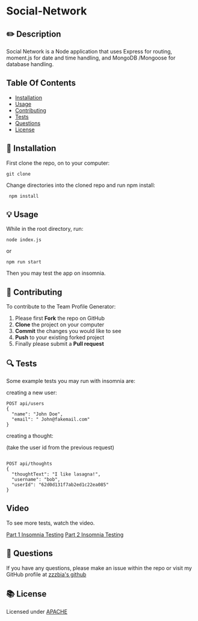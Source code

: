 # Social-Network

## ✏️ Description
Social Network is a Node application that uses Express for routing, moment.js for date and time handling, and MongoDB /Mongoose for database handling.


## Table Of Contents
- [Installation](#💾-installation)
- [Usage](#💡-usage)
- [Contributing](#👥-contributing)
- [Tests](#🔍-tests)
- [Questions](#💭-questions)
- [License](#📚-license)

## 💾 Installation
First clone the repo, on to your computer:

```
git clone
```

Change directories into the cloned repo and run npm install:

```
 npm install
```


## 💡 Usage
While in the root directory, run:

```
node index.js
```
or 
```
npm run start
```
Then you may test the app on insomnia. 


## 👥 Contributing
To contribute to the Team Profile Generator:
 1. Please first **Fork** the repo on GitHub
 2. **Clone** the project on your computer
 3. **Commit** the changes you would like to see
 4. **Push** to your existing forked project
 5. Finally please submit a **Pull request**

## 🔍 Tests

Some example tests you may run with insomnia are: 

 creating a new user:
```
POST api/users
{
  "name": "John Doe",
  "email": " John@fakemail.com"
}
```

creating a thought: 

(take the user id from the previous request)
```

POST api/thoughts
{
  "thoughtText": "I like lasagna!",
  "username": "bob",
  "userId": "62d0d131f7ab2ed1c22ea085"
}
```

## Video
 
 To see more tests, watch the video. 

[Part 1 Insomnia Testing](https://vimeo.com/731548737)
[Part 2 Insomnia Testing](https://vimeo.com/731548300)

## 💭 Questions
If you have any questions, please make an issue within the repo or visit my GitHub profile at [zzzbia's github](https://github.com/zzzbia)


## 📚 License
Licensed under [ APACHE](https://opensource.org/licenses/Apache-2)
